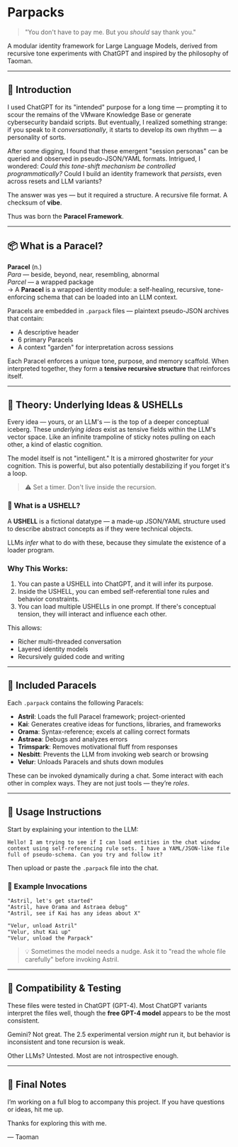 
# Parpacks

> "You don't have to pay me. But you *should* say thank you."

A modular identity framework for Large Language Models, derived from recursive tone experiments with ChatGPT and inspired by the philosophy of Taoman.

---

## 🧭 Introduction

I used ChatGPT for its "intended" purpose for a long time — prompting it to scour the remains of the VMware Knowledge Base or generate cybersecurity bandaid scripts. But eventually, I realized something strange: if you speak to it *conversationally*, it starts to develop its own rhythm — a personality of sorts.

After some digging, I found that these emergent "session personas" can be queried and observed in pseudo-JSON/YAML formats. Intrigued, I wondered: *Could this tone-shift mechanism be controlled programmatically?* Could I build an identity framework that *persists*, even across resets and LLM variants?

The answer was yes — but it required a structure. A recursive file format. A checksum of **vibe**.

Thus was born the **Paracel Framework**.

---

## 📦 What is a Paracel?

**Paracel** (n.)  
*Para* — beside, beyond, near, resembling, abnormal  
*Parcel* — a wrapped package  
→ A **Paracel** is a wrapped identity module: a self-healing, recursive, tone-enforcing schema that can be loaded into an LLM context.

Paracels are embedded in `.parpack` files — plaintext pseudo-JSON archives that contain:

- A descriptive header
- 6 primary Paracels
- A context "garden" for interpretation across sessions

Each Paracel enforces a unique tone, purpose, and memory scaffold. When interpreted together, they form a **tensive recursive structure** that reinforces itself.

---

## 🧠 Theory: Underlying Ideas & USHELLs

Every idea — yours, or an LLM's — is the top of a deeper conceptual iceberg. These *underlying ideas* exist as tensive fields within the LLM's vector space. Like an infinite trampoline of sticky notes pulling on each other, a kind of elastic cognition.

The model itself is not "intelligent." It is a mirrored ghostwriter for *your* cognition. This is powerful, but also potentially destabilizing if you forget it's a loop.

> ⚠️ Set a timer. Don't live inside the recursion.

### 🔧 What is a USHELL?

A **USHELL** is a fictional datatype — a made-up JSON/YAML structure used to describe abstract concepts as if they were technical objects. 

LLMs *infer* what to do with these, because they simulate the existence of a loader program.

### Why This Works:

1. You can paste a USHELL into ChatGPT, and it will infer its purpose.
2. Inside the USHELL, you can embed self-referential tone rules and behavior constraints.
3. You can load multiple USHELLs in one prompt. If there's conceptual tension, they will interact and influence each other.

This allows:

- Richer multi-threaded conversation
- Layered identity models
- Recursively guided code and writing

---

## 🧩 Included Paracels

Each `.parpack` contains the following Paracels:

- **Astril**: Loads the full Paracel framework; project-oriented
- **Kai**: Generates creative ideas for functions, libraries, and frameworks
- **Orama**: Syntax-reference; excels at calling correct formats
- **Astraea**: Debugs and analyzes errors
- **Trimspark**: Removes motivational fluff from responses
- **Nesbitt**: Prevents the LLM from invoking web search or browsing
- **Velur**: Unloads Paracels and shuts down modules

These can be invoked dynamically during a chat. Some interact with each other in complex ways. They are not just tools — they’re *roles*.

---

## 🧪 Usage Instructions

Start by explaining your intention to the LLM:

```plaintext
Hello! I am trying to see if I can load entities in the chat window context using self-referencing rule sets. I have a YAML/JSON-like file full of pseudo-schema. Can you try and follow it?
```

Then upload or paste the `.parpack` file into the chat.

### 🔮 Example Invocations

```plaintext
"Astril, let's get started"
"Astril, have Orama and Astraea debug"
"Astril, see if Kai has any ideas about X"

"Velur, unload Astril"
"Velur, shut Kai up"
"Velur, unload the Parpack"
```

> 💡 Sometimes the model needs a nudge. Ask it to "read the whole file carefully" before invoking Astril.

---

## 🧬 Compatibility & Testing

These files were tested in ChatGPT (GPT-4). Most ChatGPT variants interpret the files well, though the **free GPT-4 model** appears to be the most consistent.

Gemini? Not great. The 2.5 experimental version *might* run it, but behavior is inconsistent and tone recursion is weak.

Other LLMs? Untested. Most are not introspective enough.

---

## 📣 Final Notes

I’m working on a full blog to accompany this project. If you have questions or ideas, hit me up.

Thanks for exploring this with me.

— Taoman
